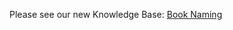 Please see our new Knowledge Base: [Book Naming](https://support.emby.media/support/solutions/articles/44001159115-book-naming)